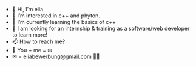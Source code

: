 - 👋 Hi, I’m elia
- 👀 I’m interested in c++ and phyton.
- 🌱 I’m currently learning the basics of c++
- 💞️ I am looking for an internship & training as a software/web developer to learn more!
- 📫 How to reach me? 
- 💌 You + me = ✉
- ✉ = eliabewerbung@gmail.com 🧠💥

<!---
eliabewerbung/eliabewerbung is a ✨ special ✨ repository because its `README.md` (this file) appears on your GitHub profile.
You can click the Preview link to take a look at your changes.
--->
